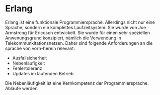 # Erlang

Erlang ist eine funktionale Programmiersprache. Allerdings nicht nur eine Sprache, sondern ein komplettes Laufzeitsystem. Sie wurde von Joe Armstrong für Ericcson entwickelt.
Sie wurde für einen sehr speziellen Anwenungsgrund konzipiert, nämlich die Verwendung in Telekommunkitationsnetzen. Daher sind folgende Anforderungen an die sprache von vorn-herein
relevant:
* Ausfallsicherheit
* Nebenläufigkeit
* Fehlertoleranz
* Updates im laufenden Betrieb

Die Nebenläufigkeit ist eine Kernkompetenz der Programmiersprache. Abläufe werden
